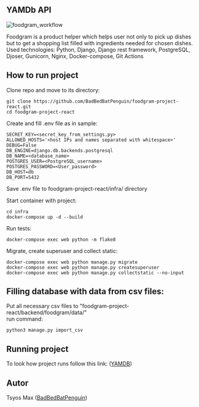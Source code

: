 ## YAMDb API
![foodgram_workflow](https://github.com/BadBedBatPenguin/foodgram-project-react/actions/workflows/foodgram_workflow.yml/badge.svg)

Foodgram is a product helper which helps user not only to pick up dishes but to get a shopping list filled with ingredients needed for chosen dishes. \
Used technologies: Python, Django, Django rest framework, PostgreSQL, Djoser, Gunicorn, Nginx, Docker-compose, Git Actions

## How to run project

Clone repo and move to its directory:

```Shell
git clone https://github.com/BadBedBatPenguin/foodgram-project-react.git
cd foodgram-project-react
```

Create and fill .env file as in sample:
```
SECRET_KEY=<secret_key_from_settings.py>
ALLOWED_HOSTS='<host IPs and names separated with whitespace>'
DEBUG=False
DB_ENGINE=django.db.backends.postgresql
DB_NAME=<database_name>
POSTGRES_USER=<PostgreSQL_username>
POSTGRES_PASSWORD=<User_password>
DB_HOST=db
DB_PORT=5432
```
Save .env file to foodgram-project-react/infra/ directory

Start container with project:

```Shell
cd infra
docker-compose up -d --build
```

Run tests:

```Shell
docker-compose exec web python -m flake8
```

Migrate, create superuser and collect static:
```Shell
docker-compose exec web python manage.py migrate
docker-compose exec web python manage.py createsuperuser
docker-compose exec web python manage.py collectstatic --no-input
```

## Filling database with data from csv files:
Put all necessary csv files to "foodgram-project-react/backend/foodgram/data/" \
run command:

```Shell
python3 manage.py import_csv
```

## Running project
To look how project runs follow this link: ([YAMDB](https://158.160.13.236))
## Autor

Tsyos Max ([BadBedBatPenguin](https://github.com/BadBedBatPenguin))

